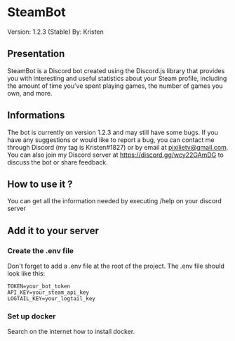 # SteamBot
Version: 1.2.3 (Stable) 
By: Kristen

## Presentation
SteamBot is a Discord bot created using the Discord.js library that provides you with interesting and useful statistics about your Steam profile, including the amount of time you've spent playing games, the number of games you own, and more.

## Informations
The bot is currently on version 1.2.3 and may still have some bugs. If you have any suggestions or would like to report a bug, you can contact me through Discord (my tag is Kristen#1827) or by email at pixilietv@gmail.com. You can also join my Discord server at https://discord.gg/wcy22GAmDG to discuss the bot or share feedback.  

## How to use it ?
You can get all the information needed by executing /help on your discord server

## Add it to your server
### Create the .env file
Don't forget to add a .env file at the root of the project.
The .env file should look like this:
```env
TOKEN=your_bot_token
API_KEY=your_steam_api_key
LOGTAIL_KEY=your_logtail_key
```

### Set up docker
Search on the internet how to install docker.
